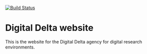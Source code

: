 [![Build Status](https://travis-ci.org/brucellino/digital-delta.svg?branch=master)](https://travis-ci.org/brucellino/digital-delta)

# Digital Delta website

This is the website for the Digital Delta agency for digital research environments.
